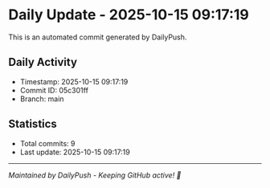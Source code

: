 # Daily Update - 2025-10-15 09:17:19

This is an automated commit generated by DailyPush.

## Daily Activity
- Timestamp: 2025-10-15 09:17:19
- Commit ID: 05c301ff
- Branch: main

## Statistics
- Total commits: 9
- Last update: 2025-10-15 09:17:19

---
*Maintained by DailyPush - Keeping GitHub active! 🚀*
